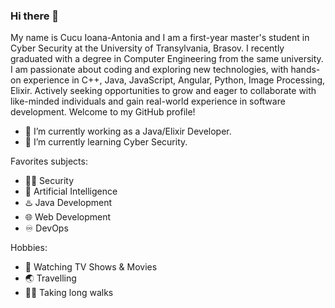### Hi there 👋

My name is Cucu Ioana-Antonia and I am a first-year master's student in Cyber Security at the University of Transylvania, Brasov. I recently graduated with a degree in Computer Engineering from the same university. 
I am passionate about coding and exploring new technologies, with hands-on experience in C++, Java, JavaScript, Angular, Python, Image Processing, Elixir. Actively seeking opportunities to grow and eager to collaborate with like-minded individuals and gain real-world experience in software development.
Welcome to my GitHub profile!

 - 🔭 I’m currently working as a Java/Elixir Developer.
 - 🌱 I’m currently learning Cyber Security.

Favorites subjects:
 - 👩‍💻 Security
 - 🤖 Artificial Intelligence
 - ♨️ Java Development
 - 🌐 Web Development
 - ♾️ DevOps


Hobbies:
 - 🎥 Watching TV Shows & Movies
 - 🌏 Travelling
 - 🚶‍♀️ Taking long walks
 

